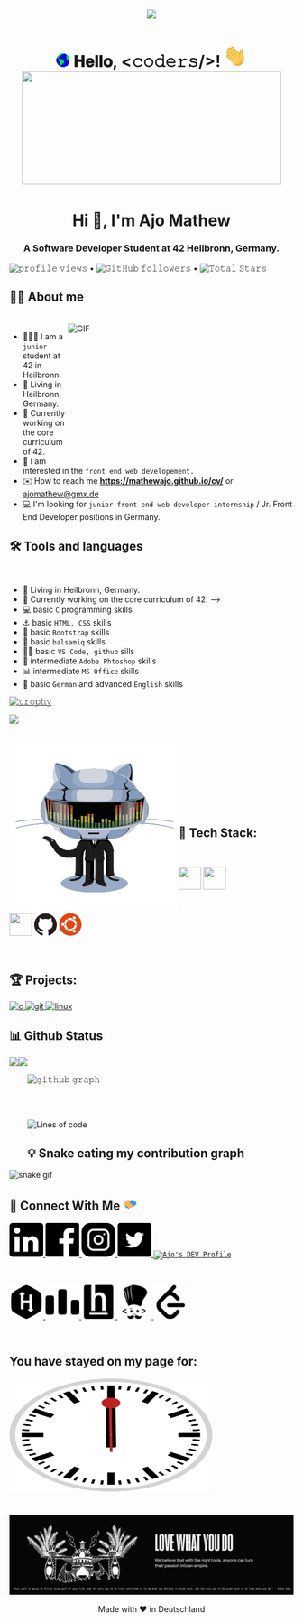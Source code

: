 <h1 align="center">
    <img src="https://user-images.githubusercontent.com/76873228/142731742-ad318011-69ad-4045-9564-e31f78118a98.jpg">
</h1>
<h1 align="center">
    <a target="_blank">
        <img src="https://github.com/mathewajo/GIF/blob/7e8ef8bbcd462ccefdb02b18b46d4c789231c6bc/Earth.gif" width="24px" style="max-width:100%;">
    </a> 𝐇𝐞𝐥𝐥𝐨, &lt;𝚌𝚘𝚍𝚎𝚛𝚜/&gt;! <a target="_blank">
        <img src="https://github.com/mathewajo/GIF/blob/7e8ef8bbcd462ccefdb02b18b46d4c789231c6bc/Hi.gif" width="40px" />
    </a>
    <br />
    <img width="460" height="200" src="https://github.com/mathewajo/GIF/blob/e9aa9eb899e79b82c1505a942ad7ad3e0a6f37f7/fox.gif">
</h1>

<h1 align="center">Hi 👋, I'm Ajo Mathew</h1>
<h3 align="center">A Software Developer Student at 42 Heilbronn, Germany.</h3>
<p align="left">
    <img src="https://gpvc.arturio.dev/mathewajo" alt="𝚙𝚛𝚘𝚏𝚒𝚕𝚎 𝚟𝚒𝚎𝚠𝚜"> •
    <!--   <img alt = "profile views" src="img src="https://komarev.com/ghpvc/?username=mathewajo&style=flat&color=brightgreen"> •    -->
    <img alt="𝙶𝚒𝚝𝙷𝚞𝚋 𝚏𝚘𝚕𝚕𝚘𝚠𝚎𝚛𝚜" src="https://img.shields.io/github/followers/mathewajo?label=Followers&style=social"> • <img src="https://img.shields.io/github/stars/mathewajo?label=Stars" alt="𝚃𝚘𝚝𝚊𝚕 𝚂𝚝𝚊𝚛𝚜">
</p>
<h2 align="left">💁‍♂️ About me</h2 <br />
<br />
<img align="right" height="250" width="400" alt="GIF" src="https://camo.githubusercontent.com/86a3b6db470f1a0429f7355c08d1edabf3d2c804/68747470733a2f2f6d69726f2e6d656469756d2e636f6d2f6d61782f313336302f312a495247486d69477361313673746564517649615a66772e676966" />

- 👨🏼‍🎓  I am a `junior` student at 42 in Heilbronn.
- 📍  Living in Heilbronn, Germany.
- 📁  Currently working on the core curriculum of 42.
- 🌱  I am interested in the `front end web developement.`
- ✉️  How to reach me **https://mathewajo.github.io/cv/** or ajomathew@gmx.de
- 💻  I'm looking for `junior front end web developer internship` / Jr. Front End Developer positions in Germany.
 </a>
 
<h2 align="left">🛠️ Tools and languages</h2 <br />
<br />

- 📍  Living in Heilbronn, Germany.
- 📁  Currently working on the core curriculum of 42. -->
- 💻  basic `C` programming skills.
- ⚓  basic `HTML, CSS` skills
- 🌅  basic `Bootstrap` skills
- 🌈  basic `balsamiq` skills
- 🧑‍💻  basic `VS Code, github` sills
- 📌  intermediate `Adobe Phtoshop` skills
- 📊   intermediate `MS Office` skills
-   📕 basic `German` and advanced `English` skills

[![𝚝𝚛𝚘𝚙𝚑𝚢](https://github-profile-trophy.vercel.app/?username=mathewajo&column=8&margin-w=15&margin-h=15&no-bg=true&no-frame=true&theme=juicyfresh)](https://github.com/mathewajo) <p align="center">
    <a>
        <!--     <img height="150" width="150" src="https://github.com/mathewajo/PNG/blob/591b3b411dbed79c473851d1d1965cde982dc621/left.png"> -->
        <img align="left" src="https://github-readme-streak-stats.herokuapp.com/?user=mathewajo&theme=dark&hide_border=true" />
        <!--     <img height="150" width="150" src="https://github.com/mathewajo/PNG/blob/591b3b411dbed79c473851d1d1965cde982dc621/right.png"> -->
    </a>
</p>
<br />
<br />



<a target="_blank"><img align="left" height="300" width="300" alt="𝙶𝙸𝙵" src="https://github.com/mathewajo/GIF/blob/e9aa9eb899e79b82c1505a942ad7ad3e0a6f37f7/github.gif"></a>
<br />
<br />
<br>
<br>
<br>
<br>
<br>
<h2 align="left">👀 Tech Stack:</h2 <br />
<br />


<code><img height="40" width="40" src="https://cdn.iconscout.com/icon/free/png-512/c-programming-569564.png"></code>
<code><img height="40" width="40" src="https://www.naveedashfaq.me/img/c++.png"></code>

<!-- <code><img height="40" width="40" src="https://raw.githubusercontent.com/github/explore/80688e429a7d4ef2fca1e82350fe8e3517d3494d/topics/typescript/typescript.png"></code> -->
#
<code><img height="40" width="40" src="https://upload.wikimedia.org/wikipedia/commons/thumb/3/3f/Git_icon.svg/1024px-Git_icon.svg.png"></code>
<code><img height="40" width="40" src="https://raw.githubusercontent.com/github/explore/80688e429a7d4ef2fca1e82350fe8e3517d3494d/topics/github-api/github-api.png"></code>
<code><img height="40" width="40" src="https://raw.githubusercontent.com/github/explore/80688e429a7d4ef2fca1e82350fe8e3517d3494d/topics/ubuntu/ubuntu.png"></code>
<!-- <code><img height="40" width="40" src="https://cdn.iconscout.com/icon/free/png-512/mongodb-3-1175138.png"></code> -->

<br/>

 
<h2 align="left">🏆 Projects:</h2>
 
 <p align="left"> <a href="https://github.com/mathewajo/libft" target="_blank" rel="noreferrer"> <img src="https://user-images.githubusercontent.com/76873228/142730505-770552fc-b602-4b8b-8f60-3eb7bd0984bb.png" alt="c" width="150" height="150"/> </a> <a href="https://github.com/mathewajo/born2beroot" target="_blank" rel="noreferrer"> <img src="https://user-images.githubusercontent.com/76873228/142730507-fa7b97dd-10aa-48ca-8b93-585ca85be797.png" alt="git" width="150" height="150"/> </a> <a href="https://github.com/mathewajo/ft_printf" target="_blank" rel="noreferrer"> <img src="https://user-images.githubusercontent.com/76873228/142730508-a333fe40-d555-43d8-a714-0a3d234572a2.png" alt="linux" width="150" height="150"/> </a></p>
  
  
  

  
  <p align="left">
<!--       <a href="https://github.com/mathewajo">
          <img allign="left" height="50" width="50" src="https://cdn.jsdelivr.net/npm/simple-icons@3.0.1/icons/github.svg">
      </a> -->
      <h2 align="left">📊 Github Status</h2>
  </p>
  <p align="left">
      <a href="https://github.com/mathewajo">
          <img align="left" src="https://github-readme-stats.vercel.app/api?username=mathewajo&show_icons=true&hide_border=true&title_color=94b4a4&amp&icon_color=FFFFFF&amp&text_color=FFFFFF&amp&bg_color=000000&count_private=true&include_all_commits=true" />
      </a>
      <a href="https://github.com/mathewajo">
          <img align="left" height="195px" src="https://github-readme-stats.vercel.app/api/top-langs/?username=mathewajo&text_color=FFFFFF&bg_color=000000&title_color=94b4a4&langs_count=15&layout=compact&hide_border=true" />
      </a>
  </p>
  </details>
  <br>

![𝚐𝚒𝚝𝚑𝚞𝚋 𝚐𝚛𝚊𝚙𝚑](https://activity-graph.herokuapp.com/graph?username=mathewajo&theme=react-dark&hide_border=true&area=true)

<br>
<br>

<!--START_SECTION:waka-->
![Lines of code](https://img.shields.io/badge/From%20Hello%20World%20I%27ve%20Written-6K%20lines%20of%20code-blue) 

## 💡 Snake eating my contribution graph
![snake gif](https://github.com/mathewajo/mathewajo/blob/output/github-contribution-grid-snake.gif)
<h2>📮 Connect With Me
  <a target="_blank">
    <img src="https://github.com/mathewajo/GIF/blob/e9aa9eb899e79b82c1505a942ad7ad3e0a6f37f7/Handshake.gif" height="25px" style="max-width:100%;">
  </a>
</h2>

<p align="left">
  <a href="https://www.linkedin.com/in/ajo-mathew-b87751225/" target="_blank">
    <code><img height="60" width="60" src="https://raw.githubusercontent.com/mathewajo/SVG/5f29a4dabd7d51e44a503146bce67d8ea2a2f8fa/linkedin.svg"/></code>
  </a>
  <a href="https://www.facebook.com" target="_blank">
    <code><img  height="60" width="60" src="https://raw.githubusercontent.com/mathewajo/SVG/5f29a4dabd7d51e44a503146bce67d8ea2a2f8fa/facebook.svg"/></code>
  </a>
  
  
  
  <a href="https://www.instagram.com/mathewajo/" target="_blank">
    <code><img height="60" width="60" src="https://raw.githubusercontent.com/mathewajo/SVG/5f29a4dabd7d51e44a503146bce67d8ea2a2f8fa/instagram.svg"/></code>
  </a>
  <a href="https://twitter.com/mathewajo" target="_blank">
    <code><img height="60" width="60" src="https://raw.githubusercontent.com/mathewajo/SVG/5f29a4dabd7d51e44a503146bce67d8ea2a2f8fa/twitter.svg"/></code>
  </a>
  <a href="https://dev.to/">
    <code><img src="https://d2fltix0v2e0sb.cloudfront.net/dev-badge.svg" alt="Ajo's DEV Profile" height="62" width="62"></code>
  </a>     
</p>
<br/>

<p align="left">
  <a href="https://www.hackerrank.com//" target="_blank">
    <code><img height="60" width="60" src="https://github.com/mathewajo/IMG/blob/main/hackerrank.png?raw=true"/></code>
  </a>

  <a href="http://www.codeforces.com/" target="_blank">
    <code><img height="60" width="60" src="https://raw.githubusercontent.com/mathewajo/SVG/5f29a4dabd7d51e44a503146bce67d8ea2a2f8fa/codeforces.svg"/></code>
  </a>

  <a href="https://www.hackerearth.com/" target="_blank">
    <code><img height="60" width="60" src="https://raw.githubusercontent.com/mathewajo/SVG/5f29a4dabd7d51e44a503146bce67d8ea2a2f8fa/hackearth.svg"/></code>
  </a>

  
  
  
  
  
  <a href="https://www.codechef.com/" target="_blank">
    <code><img height="60" width="60" src="https://raw.githubusercontent.com/mathewajo/SVG/5f29a4dabd7d51e44a503146bce67d8ea2a2f8fa/codechef.svg"/></code>
  </a>
  
  <a href="https://leetcode.com/" target="_blank">
    <code><img height="60" width="60" src="https://github.com/mathewajo/IMG/blob/main/leetcode_logo_icon_145113.png?raw=true"/></code>
  </a>
</p>

<br/>





<!--START_SECTION:waka-->

<h2 align="left">You have stayed on my page for:</h2>
<p align="left">
  <img width="360" height="200" src="https://raw.githubusercontent.com/mathewajo/SVG/5f29a4dabd7d51e44a503146bce67d8ea2a2f8fa/clock.svg">
</p>

<!-- 
<div align="left">

### made with ❤️ in Deutschland

</div>
 -->


#
![footer](https://github.com/mathewajo/IMG/blob/main/footer_love_what_you_do.jpg?raw=true)
<div align="center">Made with ❤️ in Deutschland</div>
